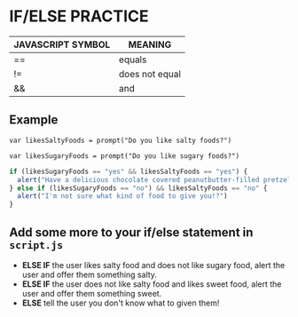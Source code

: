 # IF/ELSE PRACTICE

| JAVASCRIPT SYMBOL  |     MEANING     |
|--------------------|-----------------|
|         ==         | equals          |
|         !=         | does not equal  |
|         &&         | and             |


## Example
``` var likesSaltyFoods = prompt("Do you like salty foods?") ```

``` var likesSugaryFoods = prompt("Do you like sugary foods?") ```

``` JavaScript
if (likesSugaryFoods == "yes" && likesSaltyFoods == "yes") {
  alert("Have a delicious chocolate covered peanutbutter-filled pretzel!")
} else if (likesSugaryFoods == "no") && likesSaltyFoods == "no" {
  alert("I'm not sure what kind of food to give you!?")
}
```

## Add some more to your if/else statement in `script.js`
* **ELSE IF** the user likes salty food and does not like sugary food, alert the user and offer them something salty.
* **ELSE IF** the user does not like salty food and likes sweet food, alert the user and offer them something sweet.
* **ELSE** tell the user you don't know what to given them!
